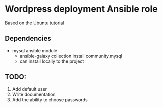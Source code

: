 # Wordpress deployment Ansible role

Based on the Ubuntu [tutorial](https://ubuntu.com/tutorials/install-and-configure-wordpress#1-overview)

## Dependencies
- mysql ansible module
  - ansible-galaxy collection install community.mysql
  - can install locally to the project

## TODO:
1. Add default user
2. Write documentation
3. Add the ability to choose passwords